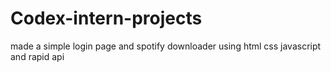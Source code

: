 # Codex-intern-projects
made a simple login page and spotify downloader using html css javascript and rapid api

